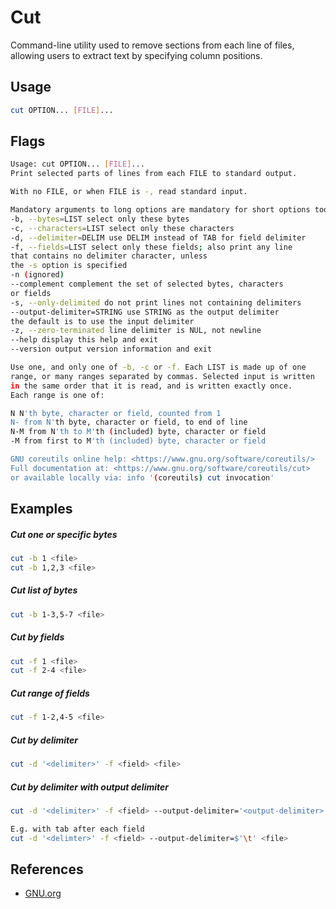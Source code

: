 # Cut

Command-line utility used to remove sections from each line of files, allowing users to extract text by specifying column positions.

## Usage

```bash
cut OPTION... [FILE]...
```

## Flags

```bash
Usage: cut OPTION... [FILE]...
Print selected parts of lines from each FILE to standard output.

With no FILE, or when FILE is -, read standard input.

Mandatory arguments to long options are mandatory for short options too.
-b, --bytes=LIST select only these bytes
-c, --characters=LIST select only these characters
-d, --delimiter=DELIM use DELIM instead of TAB for field delimiter
-f, --fields=LIST select only these fields; also print any line
that contains no delimiter character, unless
the -s option is specified
-n (ignored)
--complement complement the set of selected bytes, characters
or fields
-s, --only-delimited do not print lines not containing delimiters
--output-delimiter=STRING use STRING as the output delimiter
the default is to use the input delimiter
-z, --zero-terminated line delimiter is NUL, not newline
--help display this help and exit
--version output version information and exit

Use one, and only one of -b, -c or -f. Each LIST is made up of one
range, or many ranges separated by commas. Selected input is written
in the same order that it is read, and is written exactly once.
Each range is one of:

N N'th byte, character or field, counted from 1
N- from N'th byte, character or field, to end of line
N-M from N'th to M'th (included) byte, character or field
-M from first to M'th (included) byte, character or field

GNU coreutils online help: <https://www.gnu.org/software/coreutils/>
Full documentation at: <https://www.gnu.org/software/coreutils/cut>
or available locally via: info '(coreutils) cut invocation'
```

## Examples

##### Cut one or specific bytes

```bash
cut -b 1 <file>
cut -b 1,2,3 <file>
```

##### Cut list of bytes

```bash
cut -b 1-3,5-7 <file>
```

##### Cut by fields

```bash
cut -f 1 <file>
cut -f 2-4 <file>
```

##### Cut range of fields

```bash
cut -f 1-2,4-5 <file>
```

##### Cut by delimiter

```bash
cut -d '<delimiter>' -f <field> <file>
```

##### Cut by delimiter with output delimiter

```bash
cut -d '<delimiter>' -f <field> --output-delimiter='<output-delimiter>' <file>

E.g. with tab after each field
cut -d '<delimter>' -f <field> --output-delimiter=$'\t' <file>
```

## References

- [GNU.org](https://www.gnu.org/software/coreutils/cut)
